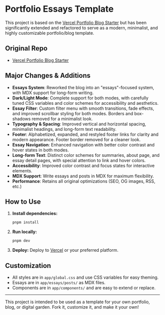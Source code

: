 # Portfolio Essays Template

This project is based on the [Vercel Portfolio Blog Starter](https://github.com/vercel/examples/tree/main/solutions/blog) but has been significantly extended and refactored to serve as a modern, minimalist, and highly customizable portfolio/blog template.

## Original Repo

- [Vercel Portfolio Blog Starter](https://github.com/vercel/examples/tree/main/solutions/blog)

## Major Changes & Additions

- **Essays System**: Reworked the blog into an "essays"-focused system, with MDX support for long-form writing.
- **Dark/Light Mode**: Complete support for both modes, with carefully tuned CSS variables and color schemes for accessibility and aesthetics.
- **Essay Filter**: Custom filter menu with smooth transitions, fade effects, and improved scrollbar styling for both modes. Borders and box-shadows removed for a minimalist look.
- **Typography & Spacing**: Improved vertical and horizontal spacing, minimalist headings, and long-form text readability.
- **Footer**: Alphabetized, expanded, and restyled footer links for clarity and modern appearance. Footer border removed for a cleaner look.
- **Essay Navigation**: Enhanced navigation with better color contrast and hover states in both modes.
- **Long-form Text**: Distinct color schemes for summaries, about page, and essay detail pages, with special attention to link and hover colors.
- **Accessibility**: Improved color contrast and focus states for interactive elements.
- **MDX Support**: Write essays and posts in MDX for maximum flexibility.
- **Performance**: Retains all original optimizations (SEO, OG images, RSS, etc.)

## How to Use

1. **Install dependencies:**
   ```bash
   pnpm install
   ```
2. **Run locally:**
   ```bash
   pnpm dev
   ```
3. **Deploy:**
   Deploy to [Vercel](https://vercel.com/) or your preferred platform.

## Customization

- All styles are in `app/global.css` and use CSS variables for easy theming.
- Essays are in `app/essays/posts/` as MDX files.
- Components are in `app/components/` and are easy to extend or replace.

---

This project is intended to be used as a template for your own portfolio, blog, or digital garden. Fork it, customize it, and make it your own!
